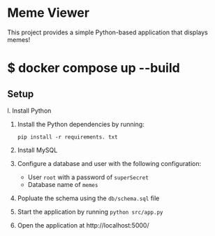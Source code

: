 # Meme Viewer

This project provides a simple Python-based application that displays memes!

# $ docker compose up --build

## Setup

l. Install Python
1. Install the Python dependencies by running:

	```
	pip install -r requirements. txt
	```
1. Install MySQL
1. Configure a database and user with the following configuration:
	- User `root` with a password of `superSecret`
	- Database name of `memes`

1. Popluate the schema using the `db/schema.sql` file
1. Start the application by running `python src/app.py`
1. Open the application at http://localhost:5000/